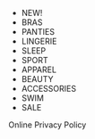 *   NEW!
*   BRAS
*   PANTIES
*   LINGERIE
*   SLEEP
*   SPORT
*   APPAREL
*   BEAUTY
*   ACCESSORIES
*   SWIM
*   SALE

Online Privacy Policy